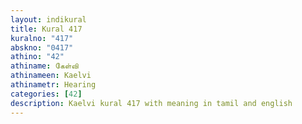 ```yaml
---
layout: indikural
title: Kural 417
kuralno: "417"
abskno: "0417"
athino: "42"
athiname: கேள்வி
athinameen: Kaelvi
athinametr: Hearing
categories: [42]
description: Kaelvi kural 417 with meaning in tamil and english 
---
```


